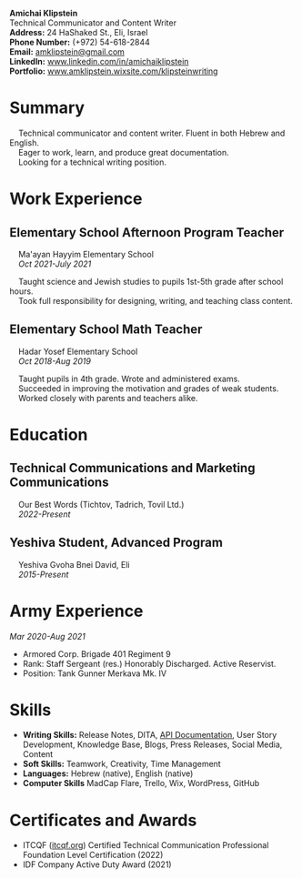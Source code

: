 **Amichai Klipstein**  
Technical Communicator and Content Writer  
**Address:** 24 HaShaked St., Eli, Israel  
**Phone Number:** (+972) 54-618-2844  
**Email:** amklipstein@gmail.com  
**LinkedIn:** www.linkedin.com/in/amichaiklipstein  
**Portfolio:** www.amklipstein.wixsite.com/klipsteinwriting  

# Summary

&nbsp;&nbsp;&nbsp; Technical communicator and content writer. Fluent in both Hebrew and English.  
&nbsp;&nbsp;&nbsp; Eager to work, learn, and produce great documentation.  
&nbsp;&nbsp;&nbsp; Looking for a technical writing position.

# Work Experience  
## Elementary School Afternoon Program Teacher  
&nbsp;&nbsp;&nbsp; Ma'ayan Hayyim Elementary School  
&nbsp;&nbsp;&nbsp; *Oct 2021-July 2021*

&nbsp;&nbsp;&nbsp; Taught science and Jewish studies to pupils 1st-5th grade after school hours.  
&nbsp;&nbsp;&nbsp; Took full responsibility for designing, writing, and teaching class content.

## Elementary School Math Teacher
&nbsp;&nbsp;&nbsp; Hadar Yosef Elementary School  
&nbsp;&nbsp;&nbsp; *Oct 2018-Aug 2019*

&nbsp;&nbsp;&nbsp; Taught pupils in 4th grade. Wrote and administered exams.  
&nbsp;&nbsp;&nbsp; Succeeded in improving the motivation and grades of weak students.  
&nbsp;&nbsp;&nbsp; Worked closely with parents and teachers alike.

# Education
## Technical Communications and Marketing Communications
&nbsp;&nbsp;&nbsp; Our Best Words (Tichtov, Tadrich, Tovil Ltd.)  
&nbsp;&nbsp;&nbsp; *2022-Present*

## Yeshiva Student, Advanced Program
&nbsp;&nbsp;&nbsp; Yeshiva Gvoha Bnei David, Eli  
&nbsp;&nbsp;&nbsp; *2015-Present*

# Army Experience
*Mar 2020-Aug 2021*  
- Armored Corp. Brigade 401 Regiment 9
- Rank: Staff Sergeant (res.) Honorably Discharged. Active Reservist.
- Position: Tank Gunner Merkava Mk. IV  

# Skills
- **Writing Skills:** Release Notes, DITA, [API Documentation](./student-showcase/student-work/2022/Amichai-Klipstein/api-final-project), User Story Development, Knowledge Base, Blogs, Press Releases, Social Media, Content
- **Soft Skills:** Teamwork, Creativity, Time Management
- **Languages:** Hebrew (native), English (native)
- **Computer Skills** MadCap Flare, Trello, Wix, WordPress, GitHub

# Certificates and Awards
- ITCQF ([itcqf.org](https://itcqf.org)) Certified Technical Communication Professional Foundation Level Certification (2022)
- IDF Company Active Duty Award (2021)
